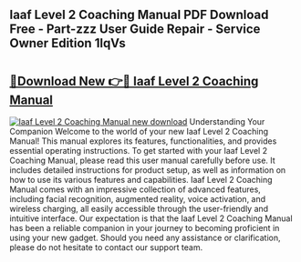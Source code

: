 ## Iaaf Level 2 Coaching Manual PDF Download Free - Part-zzz User Guide Repair - Service Owner Edition 1lqVs

# <h2><a href="http://cf1243.oget.top/?id=Iaaf+Level+2+Coaching+Manual">🔗Download New 👉🔴 Iaaf Level 2 Coaching Manual</a></h2>

[![Iaaf Level 2 Coaching Manual new download](https://i.imgur.com/5g1atiW.png)](http://cf1243.oget.top/?id=Iaaf+Level+2+Coaching+Manual)
Understanding Your Companion Welcome to the world of your new Iaaf Level 2 Coaching Manual! This manual explores its features, functionalities, and provides essential operating instructions. To get started with your Iaaf Level 2 Coaching Manual, please read this user manual carefully before use. It includes detailed instructions for product setup, as well as information on how to use its various features and capabilities. Iaaf Level 2 Coaching Manual comes with an impressive collection of advanced features, including facial recognition, augmented reality, voice activation, and wireless charging, all easily accessible through the user-friendly and intuitive interface. Our expectation is that the Iaaf Level 2 Coaching Manual has been a reliable companion in your journey to becoming proficient in using your new gadget. Should you need any assistance or clarification, please do not hesitate to contact our support team.
